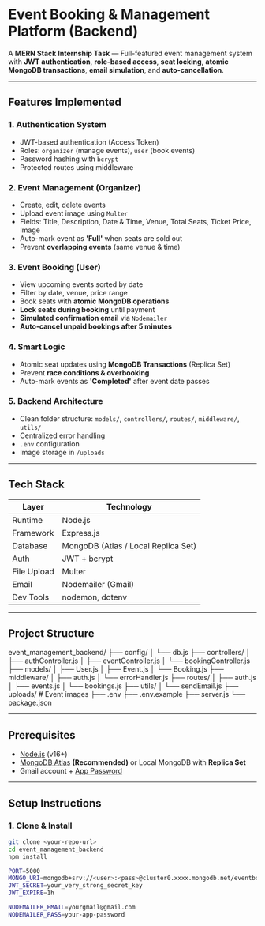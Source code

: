 # Event Booking & Management Platform (Backend)

A **MERN Stack Internship Task** — Full-featured event management system with **JWT authentication**, **role-based access**, **seat locking**, **atomic MongoDB transactions**, **email simulation**, and **auto-cancellation**.

---

## Features Implemented

### 1. Authentication System
- JWT-based authentication (Access Token)
- Roles: `organizer` (manage events), `user` (book events)
- Password hashing with `bcrypt`
- Protected routes using middleware

### 2. Event Management (Organizer)
- Create, edit, delete events
- Upload event image using `Multer`
- Fields: Title, Description, Date & Time, Venue, Total Seats, Ticket Price, Image
- Auto-mark event as **'Full'** when seats are sold out
- Prevent **overlapping events** (same venue & time)

### 3. Event Booking (User)
- View upcoming events sorted by date
- Filter by date, venue, price range
- Book seats with **atomic MongoDB operations**
- **Lock seats during booking** until payment
- **Simulated confirmation email** via `Nodemailer`
- **Auto-cancel unpaid bookings after 5 minutes**

### 4. Smart Logic
- Atomic seat updates using **MongoDB Transactions** (Replica Set)
- Prevent **race conditions & overbooking**
- Auto-mark events as **'Completed'** after event date passes

### 5. Backend Architecture
- Clean folder structure: `models/`, `controllers/`, `routes/`, `middleware/`, `utils/`
- Centralized error handling
- `.env` configuration
- Image storage in `/uploads`

---

## Tech Stack

| Layer        | Technology                  |
|------------|---------------------------|
| Runtime     | Node.js                   |
| Framework   | Express.js                |
| Database    | MongoDB (Atlas / Local Replica Set) |
| Auth        | JWT + bcrypt              |
| File Upload | Multer                    |
| Email       | Nodemailer (Gmail)        |
| Dev Tools   | nodemon, dotenv           |

---

## Project Structure
event_management_backend/
├── config/
│   └── db.js
├── controllers/
│   ├── authController.js
│   ├── eventController.js
│   └── bookingController.js
├── models/
│   ├── User.js
│   ├── Event.js
│   └── Booking.js
├── middleware/
│   ├── auth.js
│   └── errorHandler.js
├── routes/
│   ├── auth.js
│   ├── events.js
│   └── bookings.js
├── utils/
│   └── sendEmail.js
├── uploads/                  # Event images
├── .env
├── .env.example
├── server.js
└── package.json


---

## Prerequisites

- [Node.js](https://nodejs.org/) (v16+)
- [MongoDB Atlas](https://cloud.mongodb.com) **(Recommended)** or Local MongoDB with **Replica Set**
- Gmail account + [App Password](https://myaccount.google.com/apppasswords)

---

## Setup Instructions

### 1. Clone & Install
```bash
git clone <your-repo-url>
cd event_management_backend
npm install

PORT=5000
MONGO_URI=mongodb+srv://<user>:<pass>@cluster0.xxxx.mongodb.net/eventbooking?retryWrites=true&w=majority
JWT_SECRET=your_very_strong_secret_key
JWT_EXPIRE=1h

NODEMAILER_EMAIL=yourgmail@gmail.com
NODEMAILER_PASS=your-app-password
